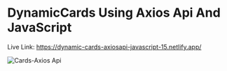 # DynamicCards Using Axios Api And JavaScript
Live Link: https://dynamic-cards-axiosapi-javascript-15.netlify.app/

![Cards-Axios Api](https://github.com/Rahat848/15-DynamicCards-AxiosApi-JavaScript/assets/136954767/377a75ff-5b25-4ed7-ba0d-097bae0519a7)
